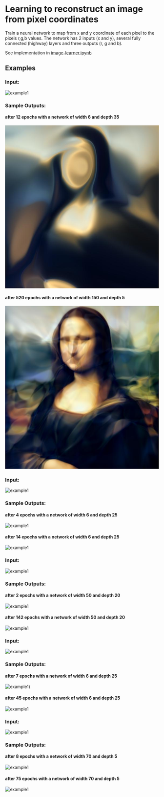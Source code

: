 # Learning to reconstruct an image from pixel coordinates
Train a neural network to map from x and y coordinate of each pixel to the pixels r,g,b values.
The network has 2 inputs (x and y), several fully connected (highway) layers and three outputs (r, g and b).

See implementation in [image-learner.ipynb](image-learner.ipynb)

## Examples

### Input:
![example1](/images/monalisa.jpg?raw=true)
### Sample Outputs:
#### after 12 epochs with a network of width 6 and depth 35
![example1](/images/monalisa_epoch_0012_width_006_depth_035.jpg?raw=true)
#### after 520 epochs with a network of width 150 and depth 5
![example1](/images/monalisa_epoch_0520_width_150_depth_005.jpg?raw=true)

### Input:
![example1](/images/stifte.jpg?raw=true)
### Sample Outputs:
#### after 4 epochs with a network of width 6 and depth 25
![example1](/images/stifte_epoch_0004_width_006_depth_025.jpg?raw=true)
#### after 14 epochs with a network of width 6 and depth 25
![example1](/images/stifte_epoch_0014_width_006_depth_025.jpg?raw=true)

### Input:
![example1](/images/tuebingen.jpg?raw=true)
### Sample Outputs:
#### after 2 epochs with a network of width 50 and depth 20
![example1](/images/tuebingen_epoch_0002_width_050_depth_020.jpg?raw=true)
#### after 142 epochs with a network of width 50 and depth 20
![example1](/images/tuebingen_epoch_0142_width_050_depth_020.jpg?raw=true)

### Input:
![example1](/images/bunt.jpg?raw=true)
### Sample Outputs:
#### after 7 epochs with a network of width 6 and depth 25
![example1](/images/bunt_epoch_0007_width_006_depth_025.jpg?raw=true))
#### after 45 epochs with a network of width 6 and depth 25
![example1](/images/bunt_epoch_0045_width_006_depth_025.jpg?raw=true)

### Input:
![example1](/images/fluorescence.jpg?raw=true)
### Sample Outputs:
#### after 8 epochs with a network of width 70 and depth 5
![example1](/images/fluorescence_epoch_0008_width_070_depth_005.jpg?raw=true)
#### after 75 epochs with a network of width 70 and depth 5
![example1](/images/fluorescence_epoch_0075_width_070_depth_005.jpg?raw=true)
